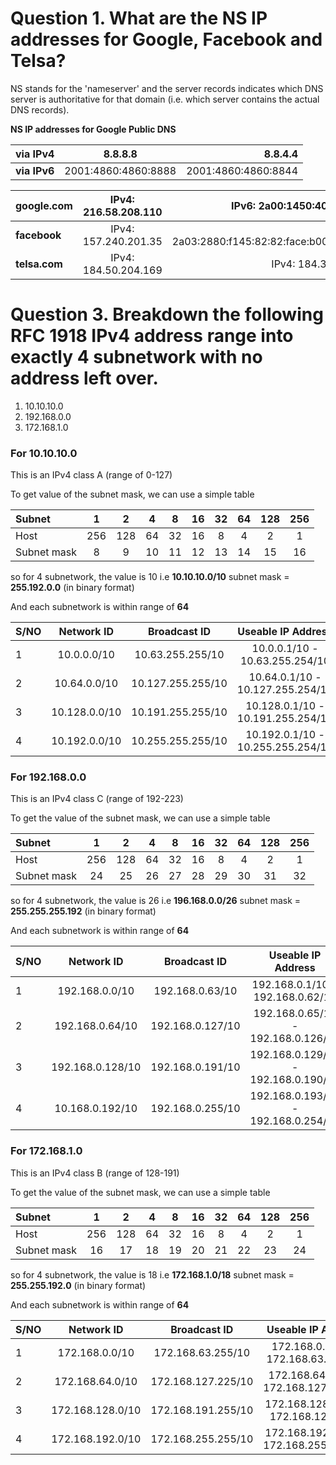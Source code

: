# Question 1. What are the NS IP addresses for Google, Facebook and Telsa?

 NS stands for the 'nameserver' and the server records indicates which DNS server is authoritative for that domain (i.e. which server contains the actual DNS records).

**NS IP addresses for Google Public DNS**

|  **via IPv4**     |  8.8.8.8    |  8.8.4.4    |
| :----------------| :---------: |----------: |
|  **via IPv6**     |  2001:4860:4860:8888    |  2001:4860:4860:8844    |

|  **google.com**    |  IPv4: 216.58.208.110    |  IPv6: 2a00:1450:400e::200e    |
| :----------------| :---------: |----------: |
|  **facebook**     |  IPv4: 157.240.201.35    |  IPv6: 2a03:2880:f145:82:82:face:b00c:0:25de    |    
|  **telsa.com**    |  IPv4: 184.50.204.169    |  IPv4: 184.30.18.203                                            |


# Question 3. Breakdown the following RFC 1918 IPv4 address range into exactly 4 subnetwork with no address left over.

1.  10.10.10.0
2.  192.168.0.0
3.  172.168.1.0

### For 10.10.10.0

This is an IPv4 class A (range of 0-127)

To get value of the subnet mask, we can use a simple table

|  **Subnet**    |  1    |  2    |  4    |  8    |  16    |  32    |  64    |  128    |  256    |
| :---------------| :---: | :---: | :----: | :----: | :----: | :---: | :----: | :----: | :-------: |
|  Host     |  256    |  128    |  64    |  32    |  16    |  8    |  4    |  2    |  1             |
|  Subnet mask    | 8    |  9    |  10    |  11    |  12    |  13    |  14    |  15    |  16  |

so for 4 subnetwork, the value is 10 i.e **10.10.10.0/10** subnet mask = **255.192.0.0** (in binary format)

And each subnetwork is within range of **64**

|  **S/NO**    |  **Network ID**    |  **Broadcast ID**   |  **Useable IP Address**               |
| :-------------| :----------------: | :-----------------: | :---------------------------:            |
|  1     |  10.0.0.0/10    |  10.63.255.255/10    |  10.0.0.1/10 - 10.63.255.254/10              | 
|  2   |  10.64.0.0/10    |  10.127.255.255/10    |  10.64.0.1/10 - 10.127.255.254/10        |
|  3   |  10.128.0.0/10    |  10.191.255.255/10    |  10.128.0.1/10 - 10.191.255.254/10    |
|  4   |  10.192.0.0/10    |  10.255.255.255/10    |  10.192.0.1/10 - 10.255.255.254/10    |

### For 192.168.0.0

This is an IPv4 class C (range of 192-223)

To get the value of the subnet mask, we can use a simple table

|  **Subnet**    |  1    |  2    |  4    |  8    |  16    |  32    |  64    |  128    |  256    |
| :---------------| :---: | :---: | :----: | :----: | :----: | :---: | :----: | :----: | :-------: |
|  Host     |  256    |  128    |  64    |  32    |  16    |  8    |  4    |  2    |  1             |
|  Subnet mask    | 24    |  25    |  26    |  27    |  28    |  29    |  30    |  31    |  32  |

so for 4 subnetwork, the value is 26 i.e **196.168.0.0/26** subnet mask = **255.255.255.192** (in binary format)

And each subnetwork is within range of **64**

|  **S/NO**    |  **Network ID**    |  **Broadcast ID**   |  **Useable IP Address**               |
| :-------------| :----------------: | :-----------------: | :---------------------------:            |
|  1     |  192.168.0.0/10    |  192.168.0.63/10    |  192.168.0.1/10 - 192.168.0.62/10              | 
|  2   |  192.168.0.64/10    |  192.168.0.127/10    |  192.168.0.65/10 - 192.168.0.126/10        |
|  3   |  192.168.0.128/10    |  192.168.0.191/10    |  192.168.0.129/10 - 192.168.0.190/10    |
|  4   |  10.168.0.192/10    |  192.168.0.255/10    |  192.168.0.193/10 - 192.168.0.254/10    |


### For 172.168.1.0

This is an IPv4 class B (range of 128-191)

To get the value of the subnet mask, we can use a simple table

|  **Subnet**    |  1    |  2    |  4    |  8    |  16    |  32    |  64    |  128    |  256    |
| :---------------| :---: | :---: | :----: | :----: | :----: | :---: | :----: | :----: | :-------: |
|  Host     |  256    |  128    |  64    |  32    |  16    |  8    |  4    |  2    |  1             |
|  Subnet mask    | 16    |  17    |  18    |  19    |  20    |  21    |  22    |  23    |  24  |

so for 4 subnetwork, the value is 18 i.e **172.168.1.0/18** subnet mask = **255.255.192.0** (in binary format)

And each subnetwork is within range of **64**

|  **S/NO**    |  **Network ID**    |  **Broadcast ID**   |  **Useable IP Address**               |
| :-------------| :------------------: | :--------------------: | :---------------------------:           |
|  1     |  172.168.0.0/10    |  172.168.63.255/10    |  172.168.0.1/10 - 172.168.63.254/10              | 
|  2   |  172.168.64.0/10    |  172.168.127.225/10    |  172.168.64.1/10 - 172.168.127.254/10        |
|  3   |  172.168.128.0/10    |  172.168.191.255/10    |  172.168.128.1/10 - 172.168.128.1/10    |
|  4   |  172.168.192.0/10    |  172.168.255.255/10    |  172.168.192.1/10 - 172.168.255.254/10    |
